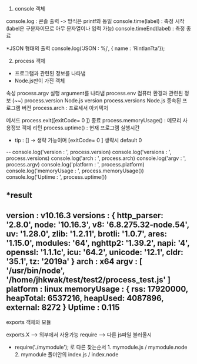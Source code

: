 1. console 객체

console.log : 콘솔 출력 -> 방식은 printf와 동일
console.time(label) : 측정 시작 (label은 구분자이므로 아무 문자열이나 입력 가능)
console.timeEnd(label) : 측정 종료


*JSON 형태의 출력
console.log('JSON : %j', { name : 'RintIanTta'});


2. process 객체
- 프로그램과 관련된 정보를 나타냄 
- Node.js만이 가진 객체

속성
process.argv 실행 argument를 나타냄
process.env 컴퓨터 환경과 관련된 정보 (~~)
process.version Node.js version
process.versions Node.js 종속된 프로그램 버전
process.arch : 프로세서 아키텍처

메서드
process.exit([exitCode= 0 ]) 종료
process.memoryUsage() : 메모리 사용정보 객체 리턴
process.uptime() : 현재 프로그램 실행시간

* tip : [] -> 생략 가능이며 [exitCode= 0 ] 생략시 default 0

--
console.log('version : ',  process.version)
console.log('versions : ',  process.versions)
console.log('arch : ',  process.arch)
console.log('argv : ',  process.argv)
console.log('platform : ',  process.platform)
console.log('memoryUsage : ',  process.memoryUsage())
console.log('Uptime : ',  process.uptime())


*result
--
version :  v10.16.3
versions :  { http_parser: '2.8.0',
  node: '10.16.3',
  v8: '6.8.275.32-node.54',
  uv: '1.28.0',
  zlib: '1.2.11',
  brotli: '1.0.7',
  ares: '1.15.0',
  modules: '64',
  nghttp2: '1.39.2',
  napi: '4',
  openssl: '1.1.1c',
  icu: '64.2',
  unicode: '12.1',
  cldr: '35.1',
  tz: '2019a' }
arch :  x64
argv :  [ '/usr/bin/node', '/home/jhkwak/test/test2/process_test.js' ]
platform :  linux
memoryUsage :  { rss: 17920000,
  heapTotal: 6537216,
  heapUsed: 4087896,
  external: 8272 }
Uptime :  0.115
--


exports 객체와 모듈

exports.X --> 외부에서 사용가능
require  --> 다른 js파일 불러올시

* require('./mymodule'); 로 다른 
찾는순서 1. mymodule.js / mymodule.node
        2. mymodule 폴더안의 index.js / index.node



